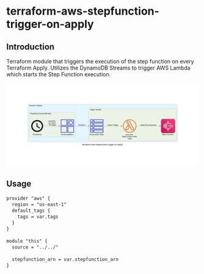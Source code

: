 # terraform-aws-stepfunction-trigger-on-apply

## Introduction 

Terraform module that triggers the execution of the step function on every Terraform Apply. Utilizes the DynamoDB Streams to trigger AWS Lambda which starts the Step Function execution.

![Module Architecture](docs/architecture-diagram.jpg)

## Usage

```
provider "aws" {
  region = "us-east-1"
  default_tags {
    tags = var.tags
  }
}

module "this" {
  source = "../../"

  stepfunction_arn = var.stepfunction_arn
}
```